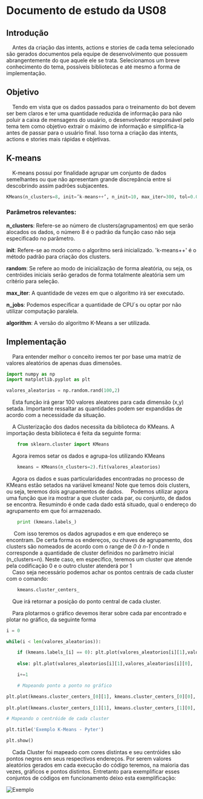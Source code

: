 # Documento de estudo da US08

## Introdução

&nbsp;&nbsp;&nbsp;&nbsp;Antes da criação das intents, actions e stories de cada tema selecionado são gerados documentos pela equipe de desenvolvimento que possuem abrangentemente do que aquele ele se trata. Selecionamos um breve conhecimento do tema, possíveis bibliotecas e até mesmo a forma de implementação. 

## Objetivo

&nbsp;&nbsp;&nbsp;&nbsp;Tendo em vista que os dados passados para o treinamento do bot devem ser bem claros e ter uma quantidade reduzida de informação para não poluir a caixa de mensagens do usuário, o desenvolvedor responsável pelo tema tem como objetivo extrair o máximo de informação e simplifica-la antes de passar para o usuário final. Isso torna a criação das intents, actions e stories mais rápidas e objetivas.

## K-means
&nbsp;&nbsp;&nbsp;&nbsp;K-means possui por finalidade agrupar um conjunto de dados semelhantes ou que não apresentam grande discrepância entre si descobrindo assim padrões subjacentes.

```python
KMeans(n_clusters=8, init=’k-means++’, n_init=10, max_iter=300, tol=0.0001, precompute_distances=’auto’, verbose=0, random_state=None, copy_x=True, n_jobs=None, algorithm=’auto’)
```
### Parâmetros relevantes:
**n_clusters**: Refere-se ao número de clusters(agrupamentos) em que serão alocados os dados, o número 8 é o padrão da função caso não seja especificado no parâmetro.

**init**: Refere-se ao modo como o algoritmo será inicializado. 'k-means++' é o método padrão para criação dos clusters.

**random**: Se refere ao modo de inicialização de forma aleatória, ou seja, os centróides iniciais serão gerados de forma totalmente aleatória sem um critério para seleção.

**max_iter**: A quantidade de vezes em que o algoritmo irá ser executado.

**n_jobs**: Podemos especificar a quantidade de CPU´s ou optar por não utilizar computação paralela.

**algorithm**:  A versão do algoritmo K-Means a ser utilizada.

## Implementação

&nbsp;&nbsp;&nbsp;&nbsp;Para entender melhor o conceito iremos ter por base uma matriz de valores aleatórios de apenas duas dimensões.

```python
import numpy as np
import matplotlib.pyplot as plt

valores_aleatorios = np.random.rand(100,2)
```
&nbsp;&nbsp;&nbsp;&nbsp;Esta função irá gerar 100 valores aleatores para cada dimensão (x,y) setada. Importante ressaltar as quantidades podem ser expandidas de acordo com a necessidade da situação.

&nbsp;&nbsp;&nbsp;&nbsp;A Clusterização dos dados necessita da biblioteca do KMeans. A importação desta biblioteca é feita da seguinte forma:
```python
    from sklearn.cluster import KMeans
```
&nbsp;&nbsp;&nbsp;&nbsp;Agora iremos setar os dados e agrupa-los utilizando KMeans
```python
    kmeans = KMeans(n_clusters=2).fit(valores_aleatorios)
```
&nbsp;&nbsp;&nbsp;&nbsp;Agora os dados e suas particularidades encontradas no processo de KMeans estão setados na variável kmeans! Note que temos dois clusters, ou seja, teremos dois agrupamentos de dados.
&nbsp;&nbsp;&nbsp;&nbsp;Podemos utilizar agora uma função que ira mostrar a que cluster cada par, ou conjunto, de dados se encontra. Resumindo é onde cada dado está situado, qual o endereço do agrupamento em que foi armazenado.
```python
    print (kmeans.labels_)
```
&nbsp;&nbsp;&nbsp;&nbsp;     Com isso teremos os dados agrupados e em que endereço se encontram. De certa forma os endereços, ou chaves de agrupamento, dos clusters são nomeados de acordo com o range de _0 à n-1_ onde n corresponde a quantidade de cluster definidos no parâmetro inicial (n_clusters=n). Neste caso, em específico, teremos um cluster que atende pela codificação 0 e o outro cluster atenderá por 1<br/>
&nbsp;&nbsp;&nbsp;&nbsp;Caso seja necessário podemos achar os pontos centrais de cada cluster com o comando:
```python
    kmeans.cluster_centers_
```
&nbsp;&nbsp;&nbsp;&nbsp;Que irá retornar a posição do ponto central de cada cluster. 

&nbsp;&nbsp;&nbsp;&nbsp;Para plotarmos o gráfico devemos iterar sobre cada par encontrado e plotar no gráfico, da seguinte forma

```python
i = 0

while(i < len(valores_aleatorios)):

    if (kmeans.labels_[i] == 0): plt.plot(valores_aleatorios[i][1],valores_aleatorios[i][0], 'go' ,color = 'green')
    
    else: plt.plot(valores_aleatorios[i][1],valores_aleatorios[i][0], 'go' ,color = 'orange')

    i+=1

    # Mapeando ponto a ponto no gráfico 

plt.plot(kmeans.cluster_centers_[0][1], kmeans.cluster_centers_[0][0], 'go', color = 'black')
    
plt.plot(kmeans.cluster_centers_[1][1], kmeans.cluster_centers_[1][0], 'go', color = 'black')

# Mapeando o centróide de cada cluster

plt.title('Exemplo K-Means - Pyter')

plt.show()


```
&nbsp;&nbsp;&nbsp;&nbsp;Cada Cluster foi mapeado com cores distintas e seu centróides são pontos negros em seus respectivos endereços. Por serem valores aleatórios gerados em cada execução do código teremos, na maioria das vezes, gráficos e pontos distintos. Entretanto para exemplificar esses conjuntos de códigos em funcionamento deixo esta exemplificação: <br/>

 ![Exemplo](https://i.imgur.com/c3GFjeD.png)
